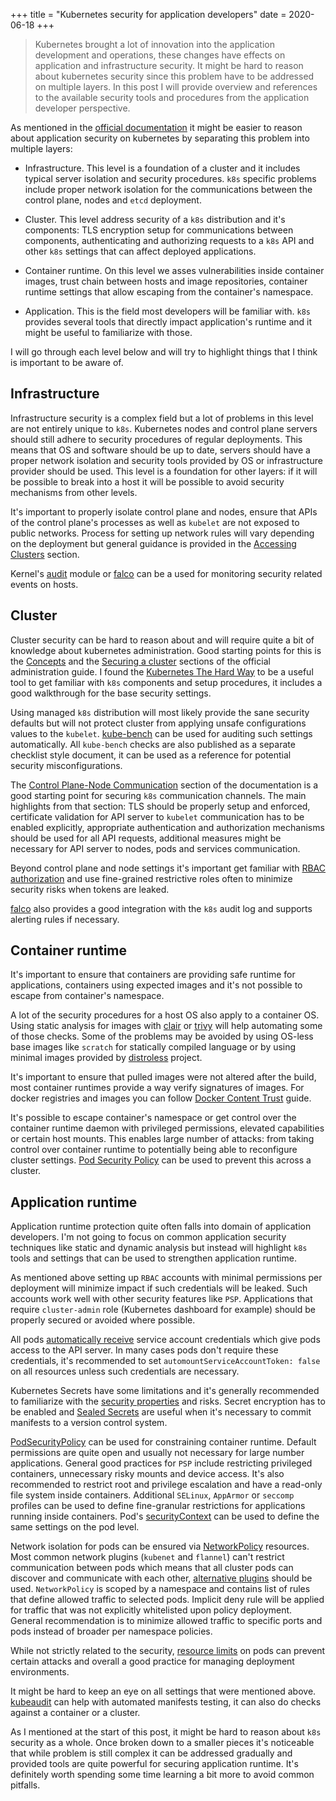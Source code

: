 +++
title = "Kubernetes security for application developers"
date = 2020-06-18
+++

> Kubernetes brought a lot of innovation into the application
> development and operations, these changes have effects on
> application and infrastructure security. It might be hard to reason
> about kubernetes security since this problem have to be addressed on
> multiple layers. In this post I will provide overview and references
> to the available security tools and procedures from the application
> developer perspective.

As mentioned in the [official
documentation](https://kubernetes.io/docs/concepts/security/overview/)
it might be easier to reason about application security on kubernetes
by separating this problem into multiple layers:

- Infrastructure. This level is a foundation of a cluster and it
  includes typical server isolation and security procedures. `k8s`
  specific problems include proper network isolation for the
  communications between the control plane, nodes and `etcd`
  deployment.
  
- Cluster. This level address security of a `k8s` distribution and
  it's components: TLS encryption setup for communications between
  components, authenticating and authorizing requests to a `k8s` API
  and other `k8s` settings that can affect deployed applications.
  
- Container runtime. On this level we asses vulnerabilities inside
  container images, trust chain between hosts and image repositories,
  container runtime settings that allow escaping from the container's
  namespace.
  
- Application. This is the field most developers will be familiar
  with. `k8s` provides several tools that directly impact
  application's runtime and it might be useful to familiarize with
  those.
  
I will go through each level below and will try to highlight things
that I think is important to be aware of.
  
## Infrastructure

Infrastructure security is a complex field but a lot of problems in
this level are not entirely unique to `k8s`. Kubernetes nodes and
control plane servers should still adhere to security procedures of
regular deployments. This means that OS and software should be up to
date, servers should have a proper network isolation and security
tools provided by OS or infrastructure provider should be used. This
level is a foundation for other layers: if it will be possible to
break into a host it will be possible to avoid security mechanisms
from other levels.

It's important to properly isolate control plane and nodes, ensure
that APIs of the control plane's processes as well as `kubelet` are
not exposed to public networks. Process for setting up network rules
will vary depending on the deployment but general guidance is provided
in the [Accessing
Clusters](https://kubernetes.io/docs/reference/access-authn-authz/controlling-access/#api-server-ports-and-ips)
section.

Kernel's [audit](https://wiki.archlinux.org/index.php/Audit_framework)
module or [falco](https://falco.org/) can be a used for monitoring
security related events on hosts.

## Cluster

Cluster security can be hard to reason about and will require quite a
bit of knowledge about kubernetes administration. Good starting points
for this is the [Concepts](https://kubernetes.io/docs/concepts/) and
the [Securing a
cluster](https://kubernetes.io/docs/concepts/cluster-administration/cluster-administration-overview/#securing-a-cluster)
sections of the official administration guide. I found the [Kubernetes
The Hard
Way](https://github.com/kelseyhightower/kubernetes-the-hard-way) to be
a useful tool to get familiar with `k8s` components and setup
procedures, it includes a good walkthrough for the base security
settings.

Using managed `k8s` distribution will most likely provide the sane
security defaults but will not protect cluster from applying unsafe
configurations values to the
`kubelet`. [kube-bench](https://github.com/aquasecurity/kube-bench)
can be used for auditing such settings automatically. All `kube-bench`
checks are also published as a separate checklist style document, it
can be used as a reference for potential security misconfigurations.

The [Control Plane-Node
 Communication](https://kubernetes.io/docs/concepts/architecture/control-plane-node-communication/)
 section of the documentation is a good starting point for securing
 `k8s` communication channels. The main highlights from that section:
 TLS should be properly setup and enforced, certificate validation for
 API server to `kubelet` communication has to be enabled explicitly,
 appropriate authentication and authorization mechanisms should be
 used for all API requests, additional measures might be necessary for
 API server to nodes, pods and services communication.

Beyond control plane and node settings it's important get familiar
with [RBAC
authorization](https://kubernetes.io/docs/reference/access-authn-authz/rbac/)
and use fine-grained restrictive roles often to minimize security
risks when tokens are leaked.

[falco](https://falco.org/) also provides a good integration with the
`k8s` audit log and supports alerting rules if necessary.

## Container runtime

It's important to ensure that containers are providing safe runtime
for applications, containers using expected images and it's not
possible to escape from container's namespace.

A lot of the security procedures for a host OS also apply to a
container OS. Using static analysis for images with
[clair](https://github.com/quay/clair) or
[trivy](https://github.com/aquasecurity/trivy) will help automating
some of those checks. Some of the problems may be avoided by using
OS-less base images like `scratch` for statically compiled language or
by using minimal images provided by
[distroless](https://github.com/GoogleContainerTools/distroless)
project.

It's important to ensure that pulled images were not altered after the
build, most container runtimes provide a way verify signatures of
images. For docker registries and images you can follow [Docker
Content
Trust](https://docs.docker.com/engine/security/trust/content_trust/)
guide.

It's possible to escape container's namespace or get control over the
container runtime daemon with privileged permissions, elevated
capabilities or certain host mounts. This enables large number of
attacks: from taking control over container runtime to potentially
being able to reconfigure cluster settings. [Pod Security
Policy](https://kubernetes.io/docs/concepts/policy/pod-security-policy/)
can be used to prevent this across a cluster.

## Application runtime

Application runtime protection quite often falls into domain of
application developers. I'm not going to focus on common application
security techniques like static and dynamic analysis but instead will
highlight `k8s` tools and settings that can be used to strengthen
application runtime.

As mentioned above setting up `RBAC` accounts with minimal permissions
per deployment will minimize impact if such credentials will be
leaked. Such accounts work well with other security features like
`PSP`. Applications that require `cluster-admin` role (Kubernetes
dashboard for example) should be properly secured or avoided where
possible.

All pods [automatically
receive](https://kubernetes.io/docs/tasks/configure-pod-container/configure-service-account/#use-the-default-service-account-to-access-the-api-server)
service account credentials which give pods access to the API
server. In many cases pods don't require these credentials, it's
recommended to set `automountServiceAccountToken: false` on all
resources unless such credentials are necessary.

Kubernetes Secrets have some limitations and it's generally
recommended to familiarize with the [security
properties](https://kubernetes.io/docs/concepts/configuration/secret/#security-properties)
and risks. Secret encryption has to be enabled and [Sealed
Secrets](https://github.com/bitnami-labs/sealed-secrets) are useful
when it's necessary to commit manifests to a version control system.

[PodSecurityPolicy](https://kubernetes.io/docs/concepts/policy/pod-security-policy/)
can be used for constraining container runtime. Default permissions
are quite open and usually not necessary for large number
applications. General good practices for `PSP` include restricting
privileged containers, unnecessary risky mounts and device
access. It's also recommended to restrict root and privilege
escalation and have a read-only file system inside
containers. Additional `SELinux`, `AppArmor` or `seccomp` profiles can
be used to define fine-granular restrictions for applications running
inside containers. Pod's
[securityContext](https://kubernetes.io/docs/tasks/configure-pod-container/security-context/)
can be used to define the same settings on the pod level.

Network isolation for pods can be ensured via
[NetworkPolicy](https://kubernetes.io/docs/concepts/services-networking/network-policies/)
resources. Most common network plugins (`kubenet` and `flannel`) can't
restrict communication between pods which means that all cluster pods
can discover and communicate with each other, [alternative
plugins](https://kubernetes.io/docs/concepts/extend-kubernetes/compute-storage-net/network-plugins/)
should be used. `NetworkPolicy` is scoped by a namespace and contains
list of rules that define allowed traffic to selected pods. Implicit
deny rule will be applied for traffic that was not explicitly
whitelisted upon policy deployment. General recommendation is to
minimize allowed traffic to specific ports and pods instead of broader
per namespace policies.

While not strictly related to the security, [resource
limits](https://kubernetes.io/docs/tasks/configure-pod-container/quality-service-pod/)
on pods can prevent certain attacks and overall a good practice for
managing deployment environments.

It might be hard to keep an eye on all settings that were mentioned
above. [kubeaudit](https://github.com/Shopify/kubeaudit) can help with
automated manifests testing, it can also do checks against a container
or a cluster.

As I mentioned at the start of this post, it might be hard to reason
about `k8s` security as a whole. Once broken down to a smaller pieces
it's noticeable that while problem is still complex it can be
addressed gradually and provided tools are quite powerful for securing
application runtime. It's definitely worth spending some time learning
a bit more to avoid common pitfalls.
